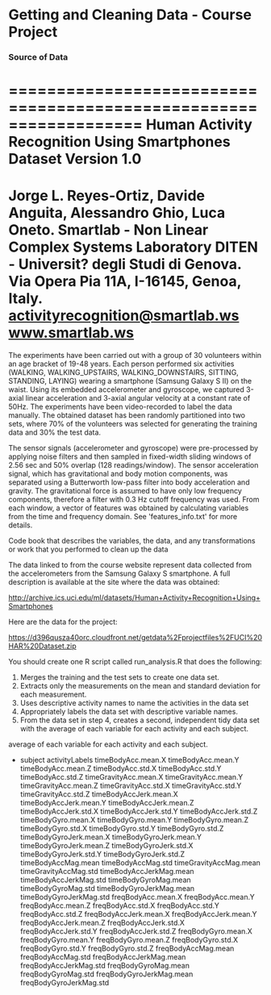 # Getting and Cleaning Data - Course Project #


### Source of Data ###

==================================================================
Human Activity Recognition Using Smartphones Dataset
Version 1.0
==================================================================
Jorge L. Reyes-Ortiz, Davide Anguita, Alessandro Ghio, Luca Oneto.
Smartlab - Non Linear Complex Systems Laboratory
DITEN - Universit? degli Studi di Genova.
Via Opera Pia 11A, I-16145, Genoa, Italy.
activityrecognition@smartlab.ws
www.smartlab.ws
==================================================================

The experiments have been carried out with a group of 30 volunteers within an age bracket of 19-48 years. Each person performed six activities (WALKING, WALKING_UPSTAIRS, WALKING_DOWNSTAIRS, SITTING, STANDING, LAYING) wearing a smartphone (Samsung Galaxy S II) on the waist. Using its embedded accelerometer and gyroscope, we captured 3-axial linear acceleration and 3-axial angular velocity at a constant rate of 50Hz. The experiments have been video-recorded to label the data manually. The obtained dataset has been randomly partitioned into two sets, where 70% of the volunteers was selected for generating the training data and 30% the test data. 

The sensor signals (accelerometer and gyroscope) were pre-processed by applying noise filters and then sampled in fixed-width sliding windows of 2.56 sec and 50% overlap (128 readings/window). The sensor acceleration signal, which has gravitational and body motion components, was separated using a Butterworth low-pass filter into body acceleration and gravity. The gravitational force is assumed to have only low frequency components, therefore a filter with 0.3 Hz cutoff frequency was used. From each window, a vector of features was obtained by calculating variables from the time and frequency domain. See 'features_info.txt' for more details. 



Code book that describes the variables, the data, and any transformations or work that you performed to clean up the data 



The data linked to from the course website represent data collected from the accelerometers from the Samsung Galaxy S smartphone. A full description is available at the site where the data was obtained: 

http://archive.ics.uci.edu/ml/datasets/Human+Activity+Recognition+Using+Smartphones 

Here are the data for the project: 

https://d396qusza40orc.cloudfront.net/getdata%2Fprojectfiles%2FUCI%20HAR%20Dataset.zip 

You should create one R script called run_analysis.R that does the following: 
1. Merges the training and the test sets to create one data set.
2. Extracts only the measurements on the mean and standard deviation for each measurement. 
3. Uses descriptive activity names to name the activities in the data set
4. Appropriately labels the data set with descriptive variable names. 
5. From the data set in step 4, creates a second, independent tidy data set with the average of each variable for each activity and each subject.

average of each variable for each activity and each subject.

* subject 
activityLabels 
timeBodyAcc.mean.X 
timeBodyAcc.mean.Y 
timeBodyAcc.mean.Z 
timeBodyAcc.std.X 
timeBodyAcc.std.Y 
timeBodyAcc.std.Z 
timeGravityAcc.mean.X 
timeGravityAcc.mean.Y 
timeGravityAcc.mean.Z 
timeGravityAcc.std.X 
timeGravityAcc.std.Y 
timeGravityAcc.std.Z 
timeBodyAccJerk.mean.X 
timeBodyAccJerk.mean.Y 
timeBodyAccJerk.mean.Z 
timeBodyAccJerk.std.X 
timeBodyAccJerk.std.Y 
timeBodyAccJerk.std.Z 
timeBodyGyro.mean.X 
timeBodyGyro.mean.Y 
timeBodyGyro.mean.Z 
timeBodyGyro.std.X 
timeBodyGyro.std.Y 
timeBodyGyro.std.Z 
timeBodyGyroJerk.mean.X 
timeBodyGyroJerk.mean.Y 
timeBodyGyroJerk.mean.Z 
timeBodyGyroJerk.std.X 
timeBodyGyroJerk.std.Y 
timeBodyGyroJerk.std.Z 
timeBodyAccMag.mean 
timeBodyAccMag.std 
timeGravityAccMag.mean 
timeGravityAccMag.std 
timeBodyAccJerkMag.mean 
timeBodyAccJerkMag.std 
timeBodyGyroMag.mean 
timeBodyGyroMag.std 
timeBodyGyroJerkMag.mean 
timeBodyGyroJerkMag.std 
freqBodyAcc.mean.X 
freqBodyAcc.mean.Y 
freqBodyAcc.mean.Z 
freqBodyAcc.std.X 
freqBodyAcc.std.Y 
freqBodyAcc.std.Z 
freqBodyAccJerk.mean.X 
freqBodyAccJerk.mean.Y 
freqBodyAccJerk.mean.Z 
freqBodyAccJerk.std.X 
freqBodyAccJerk.std.Y 
freqBodyAccJerk.std.Z 
freqBodyGyro.mean.X 
freqBodyGyro.mean.Y 
freqBodyGyro.mean.Z 
freqBodyGyro.std.X 
freqBodyGyro.std.Y 
freqBodyGyro.std.Z 
freqBodyAccMag.mean 
freqBodyAccMag.std 
freqBodyAccJerkMag.mean 
freqBodyAccJerkMag.std 
freqBodyGyroMag.mean 
freqBodyGyroMag.std 
freqBodyGyroJerkMag.mean 
freqBodyGyroJerkMag.std